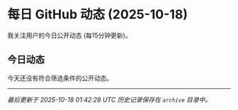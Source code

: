# 每日 GitHub 动态 (2025-10-18)

我关注用户的今日公开动态 (每15分钟更新)。

## 今日动态

今天还没有符合筛选条件的公开动态。

---
*最后更新于 2025-10-18 01:42:28 UTC*
*历史记录保存在 `archive` 目录中。*

